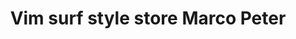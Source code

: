 ---
title: "Vim surf style store Marco Peter"
url: /passau/vim-surf-style-store-marco-peter/
shop: Kleidung
---